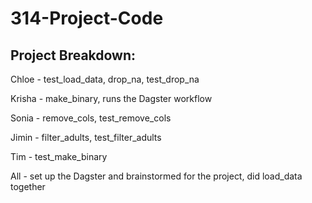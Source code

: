 # 314-Project-Code

## Project Breakdown:

Chloe - test_load_data, drop_na, test_drop_na

Krisha - make_binary, runs the Dagster workflow

Sonia - remove_cols, test_remove_cols

Jimin - filter_adults, test_filter_adults

Tim - test_make_binary

All - set up the Dagster and brainstormed for the project, did load_data together